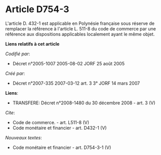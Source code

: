 # Article D754-3

L'article D. 432-1 est applicable en Polynésie française sous réserve de remplacer la référence à l'article L. 511-8 du code
de commerce par une référence aux dispositions applicables localement ayant le même objet.

**Liens relatifs à cet article**

_Codifié par_:

  - Décret n°2005-1007 2005-08-02 JORF 25 août 2005

_Créé par_:

  - Décret n°2007-335 2007-03-12 art. 3 3° JORF 14 mars 2007

**Liens**:

  - TRANSFERE: Décret n°2008-1480 du 30 décembre 2008 - art. 3 (V)

_Cite_:

  - Code de commerce. - art. L511-8 (V)
  - Code monétaire et financier - art. D432-1 (V)

_Nouveaux textes_:

  - Code monétaire et financier - art. D754-3-1 (V)
